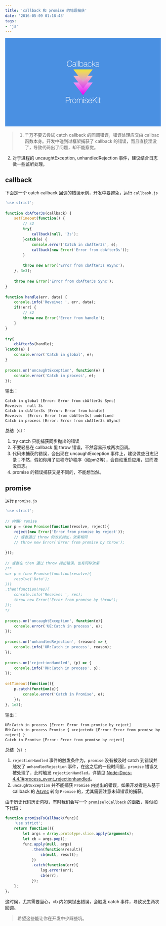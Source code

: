 ```yaml
---
title: 'callback 和 promise 的错误捕获'
date: '2016-05-09 01:18:43'
tags:
- 'js'
---
```


![ctp](../images/callbacks_promises.png?imageView2/2/w/920/interlace/0/q/100)
> 1) 千万不要去尝试 catch callback 的回调错误，错误处理应交由 callbac 函数本身。开发中碰到过框架捕获了 callback 的错误，而且直接湮没了，导致代码出了问题，却不能察觉。  
2)  对于进程的 uncaughtException, unhandledRejection 事件，建议结合日志做一些监听处理。

<!-- more -->

## callback
下面是一个 catch callback 回调的错误示例，开发中要避免，运行 `callbask.js`
```javascript
'use strict';

function cbAfter3s(callback) {  
    setTimeout(function() {
        // s2
        try{
            callback(null, '3s');
        }catch(e) {
            console.error('Catch in cbAfter3s', e);
            callback(new Error('Error from cbAfter3s'));
        }

        throw new Error('Error from cbAfter3s ASync');
    }, 3e3);

    throw new Error('Error from cbAfter3s Sync');
}

function handle(err, data) {
    console.info('Reveive: ', err, data);
    if(!err) {
        // s2
        throw new Error('Error from handle');
    }
}

try{
    cbAfter3s(handle);
}catch(e) {
    console.error('Catch in global', e);
}

process.on('uncaughtException', function(e) {  
    console.error('Catch in process', e);
});
```
输出：
```shell
Catch in global [Error: Error from cbAfter3s Sync]
Reveive:  null 3s
Catch in cbAfter3s [Error: Error from handle]
Reveive:  [Error: Error from cbAfter3s] undefined
Catch in process [Error: Error from cbAfter3s ASync]
```

总结（s）：  
1. try catch 只能捕获同步抛出的错误
2. 不要轻易在 callback 里 throw 错误，不然容易形成两次回调。
3. 代码未捕获的错误，会出现在 uncaughtException 事件上，建议做些日志记录；不然，假如你用了进程守护程序（如pm2等），会自动重启应用，进而湮没日志。
4. promise 的错误捕获又是不同的，不能想当然。


## promise
运行 `promise.js`
```javascript
'use strict';

// 内置P romise
var p = (new Promise(function(resolve, reject){
    reject(new Error('Error from promise by reject'));
    // 或者通过 throw 的方式抛出，效果相同
    // throw new Error('Error from promise by throw');

}));

// 或者在 then 通过 throw 抛出错误，也有同样效果
/**
var p = (new Promise(function(resolve){
    resolve('Data');
}))
.then(function(res){
    console.info('Receive: ', res);
    throw new Error('Error from promise by throw');
});
*/

process.on('uncaughtException', function(e){
    console.error('UE:Catch in process', e);
});

process.on('unhandledRejection', (reason) => {
    console.info('UR:Catch in process', reason);
});

process.on('rejectionHandled', (p) => {
    console.info('RH:Catch in process', p);
});

setTimeout(function(){
    p.catch(function(e){
        console.error('Catch in Promise', e);
    });
}, 1e3);

```
输出：
```shell
UR:Catch in process [Error: Error from promise by reject]
RH:Catch in process Promise { <rejected> [Error: Error from promise by reject] }
Catch in Promise [Error: Error from promise by reject]
```

总结（s）:  
1. `rejectionHandled` 事件的触发条件为，`promise` 没有被及时 catch 到错误并触发了 `unhandledRejection` 事件，在这之后的一段时间里，`promise` 错误又被处理了，此时触发 `rejectionHandled`，详情见 [Node-Docs-4.4.1#process_event_rejectionhandled](https://nodejs.org/docs/v4.4.4/api/process.html#process_event_rejectionhandled)。
2. `uncaughtException` 并不能捕获 `Promise` 内抛出的错误，如果开发者是从基于 callback 的 [Async](https://github.com/caolan/async) 转向 `Promise` 的，尤其需要注意未知错误的捕获。

由于历史代码历史包袱，有时我们会写一个 `promiseToCallback` 的函数，类似如下代码：
```javascript
function promiseToCallback(func){
    'use strict';
    return function(){
        let args = Array.prototype.slice.apply(arguments);
        let cb = args.pop();
        func.apply(null, args)
            .then(function(result){
                cb(null, result);
            })
            .catch(function(err){
                log.error(err);
                cb(err);
            });
    };
};
```
这时候，尤其需要当心，cb 内如果抛出错误，会触发 catch 事件，导致发生两次回调。

> 希望这些能让你在开发中少踩些坑。
